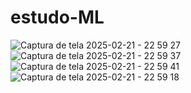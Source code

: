 # estudo-ML
![Captura de tela 2025-02-21 - 22 59 27](https://github.com/user-attachments/assets/136c3f4e-3eba-4fcc-8d4c-5caebb0acd02)
![Captura de tela 2025-02-21 - 22 59 37](https://github.com/user-attachments/assets/adee14aa-9cd5-4750-b517-dc3aad2a07b2)
![Captura de tela 2025-02-21 - 22 59 41](https://github.com/user-attachments/assets/4f4b038c-a3a3-457f-85d0-b38ce34a4efd)
![Captura de tela 2025-02-21 - 22 59 18](https://github.com/user-attachments/assets/7fb3c6fa-6665-4391-ad1a-1aad385023d6)
